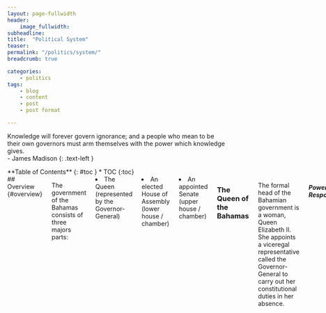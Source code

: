 ```yaml
---
layout: page-fullwidth
header:
    image_fullwidth:
subheadline:
title:  "Political System"
teaser: 
permalink: "/politics/system/"
breadcrumb: true

categories:
    - politics
tags:
    - blog
    - content
    - post
    - post format

---
```

>
Knowledge will forever govern ignorance; and a people who mean to be their own governors must arm themselves with the power which knowledge gives.
<br/>- James Madison
{: .text-left }

<div class="row">
<div class="medium-4 medium-push-8 columns" markdown="1">
<div class="panel radius" markdown="1">
**Table of Contents**
{: #toc }
*  TOC
{:toc}
</div>
</div><!-- /.medium-4.columns -->

<div class="medium-8 medium-pull-4 columns" markdown="1">
## Overview {#overview}

The government of the Bahamas consists of three majors parts:
<li> The Queen (represented by the Governor-General)</li>
<li> An elected House of Assembly (lower house / chamber)</li>
<li> An appointed Senate (upper house / chamber)</li>

### The Queen of the Bahamas

The formal head of the Bahamian government is a woman, Queen Elizabeth II. She appoints a viceregal representative called the Governor-General to carry out her constitutional duties in her absence. 

<h5>Powers and Responsibilities</h5>

In conjunction with the Prime Minister (the leader of the major ruling party), the Governor-General appoints government Ministers ( The role of the Governor-General is not well understood or documented outside of the constitution. 

Term Limits: The Governor-General typically ends their term within five years but have no term limits.

<small markdown="1">[Up to table of contents](#toc)</small>
{: .text-right }

### The House of Assembly

The House of Assembly (HoA) consists of 38 'Members of Parliament' (MPs) who are elected from individual constituencies (neighborhoods). Jump down to the voting section by clicking here to learn more about that process. These 38 MPs are the only elected government positions.

These results implicity decide two other positions:
<p>1. The Prime Minister - the controlling head of the Bahamian government
<br/>2. The Leader of the Opposition</p>

While affliation with a political party is not necessary to run for a MP position, the two named positions require it. 

The office of Prime Minister is held by the leader of the party which wins a majority of House of Assembly positions (also known as seats). Political parties hold leadership conventions where they elect their party leaders.

The Leader of the Opposition is appointed by the Governor General and is typically the leader of the party which wins the second highest seat count. (This is not always the case as we saw in 2016 when Loretta Butler-Turner was appointed as the Leader of the Opposition while Hubert Minnis was still the leader of the FNM).

<h5>Eligibility</h5>

The constitution stipulates two requirements for holding a membership position in the House of Assembly:
<p>1. being a citizen of the Bahamas who is 21 years or older
<br/>2. residing in the Bahamas for at least one year immediately before the date of nomination for election</p>

* You do not need to reside in the constituency in which you are interested in running.

<h5>Powers and Responsibilities</h5>

The HoA performs all major legislative functions.

Term Limits: 5 years

Some MPs are also selected as Ministers of one of 17 areas such as education, finance, and foreign affairs. See "Ministries" section below.

Head to the <a href="{{ site.url }}{{ site.baseurl }}/politics/know-your-politician">Know Your Politician</a> page to see the current Members of Parliament.

<small markdown="1">[Up to table of contents](#toc)</small>
{: .text-right }

### Senate

The Senate consists of 16 members called Senators. These Senators are not elected, rather, they are appointed by the Governor-General after consultation with the Prime Minister and the Leader of the Opposition. To decide on the Senator positions, the Governor-General consults:
<li> the Prime Minister alone to appoint 9 of these Senators;</li>
<li>the Leader of the Opposition alone to appoint 4;</li>
<li>both the Prime Minister and the Leader of the Oppositions to appoint the remaining 3.</li>

<br/>The Senate has a leadership position called the President of the Senate.

The Senate is meant to operate as a checks-and-balance much like the US system.

<h5>Eligibility</h5>

The constitution stipulates two requirements for being appointed as a Senator:
<br/>1. being a citizen of the Bahamas who is 30 years or older
<br/>2. residing in the Bahamas for at least one year immediately before the date of appointment

<h5>Powers and Responsibilities</h5> 

The Senate can pass bills and make bill amendments which must be approved by the House of Assembly. The Senate may reject a bill that has passed the HoA. However, if the House passes the bill in two successive sessions, after Senate refusal, the HoA may send the bill directly to the Governor-General without the Senate's consent.

Term Limits: 5 years

Head to the <a href="{{ site.url }}{{ site.baseurl }}/politics/know-your-politician">Know Your Politician</a> page to see the current Senators.

<small markdown="1">[Up to table of contents](#toc)</small>
{: .text-right }

## Ministries {#ministries}

There are 17 distinct areas of government interest that are led by an individual. To find more information on the government ministries, departments, corporations, and statutory agencies - <a href="http://bit.ly/2ghJ8V0">click here</a> 

1. <a href="http://bit.ly/2h36BYv">Agriculture, Marine Resources and Local Government</a>
2. <a href="http://bit.ly/1Tsw8si">Education, Science and Technology</a> - <a href="http://www.ministryofeducationbahamas.com/">Dedicated website</a>
3. <a href="http://bit.ly/2heIaq6">Environment and Housing</a>
4. <a href="http://bit.ly/2h08Mfj">Finance</a>
5. <a href="http://bit.ly/2heDbtx">Financial Services</a>
6. <a href="http://bit.ly/2h36T1v">Foreign Affairs and Immigration</a>
7. <a href="http://bit.ly/2gPhAa3">Grand Bahama</a>
8. <a href="http://bit.ly/2heKtt3">Health</a>
9. <a href="http://bit.ly/2heL1TN">Labour and National Insurance</a>
10. <a href="http://bit.ly/2h47DpH">National Security</a>
11. <a href="http://bit.ly/2h41xpc">Office of the Attorney General & Ministry of Legal Affairs</a>
12. <a href="http://bit.ly/2heBlcf">Public Service</a>
13. <a href="http://bit.ly/2heG1uF">Social Services and Community Development</a>
14. <a href="http://bit.ly/2h49kU5">Tourism</a>
15. <a href="http://bit.ly/2ghT5lf">Transport and Aviation</a>
16. <a href="http://bit.ly/2h0ey0m">Works and Urban Development</a>
17. <a href="http://bit.ly/2gA95fU">Youth, Sports and Culture</a>

Head to the <a href="{{ site.url }}{{ site.baseurl }}/politics/know-your-politician">Know Your Politician</a> page to see the current Ministers.

<small markdown="1">[Up to table of contents](#toc)</small>
{: .text-right }

## Voting {#voting}

The only elected positions in the Bahamian government are the 38 Members of Parliament.

The 38 MPs correspond to 38 individual constituencies (neighborhoods)and citizens may only vote on the set of individuals running in the constituency in which they have resided for a certain period of time. This leads to MPs restricting their campaigning efforts to the constituency in which they are running. 

"...The current legal framework does not grant the electoral management body supervision of campaign finance, nor does it delegate this function to other public entities. In fact, political campaigns are fully funded from private sources. Campaign financing is currently unregulated and political parties are not required to report on the flows or administration of their campaign funds." <a href="http://www.vision2040bahamas.org/media/uploads/State_of_the_Nation_Summary_Report.pdf">State of the Nation Report, page 32</a> This has led to serious allegations of corruption in the past. Campaign financing can decide elections and reveal conflicts of interest.

An individual does not need to be affliated with a political party or reside in the constituency in order to run. However, because the Prime Minister is not elected and rather is the party leader of the winner of most MP seats, many citizens see voting for an independent candidate as an inability to directly affect who becomes Prime Minister. 

The citzens' inability to directly vote for the Prime Minister is one of the primary reasons for the extreme degree of 'party politics' seen in the Bahamas. Unlike in the US where political parties are split on social and economical issues, political parties in the Bahamas are primarily differentiated by individuals and the party leader. Subsequently, many citizens vote for individuals running with a particular party because they approve of the party leader rather than the individual themselves.

<h5>Eligibility</h5>

To vote you must:
<p>1. be a citizen of the Bahamas who is 18 years or older
<br/>2. residing in the Bahamas for at least one year immediately before the date of appointment</p>

For more information on registering to vote for the 2017 election - <a href="http://www.votebahamas2017.com/">click here</a>.

<small markdown="1">[Up to table of contents](#toc)</small>
{: .text-right }

## Constituencies {#constituencies}

There are 38 constituencies, 23 on Nassau and 15 on the family islands.

|Nassau                           | Nassau                          | Family Island                         |
| :-----------------------------: | :-----------------------------: |:-------------------------------------:|
| 1. Bain Town & Grants Town      | 13. Marathon                    | 1. Cat Island, Rum Cay & San Salvador |
| 2. Bamboo Town                  | 14. Montagu                     | 2. Central & South Abaco              |
| 3. Carmichael                   | 15. Mount Moriah                | 3. Central & South Eleuthera          |
| 4. Centerville                  | 16. Nassau Village              | 4. Central Grand Bahama               |
| 5. Elizabeth                    | 17. Pinewood                    | 5. East Grand Bahama                  |
| 6. Englerston                   | 18. Seabreeze                   | 6. Exumas and Ragged Island           |
| 7. Fort Charlotte               | 19. South Beach                 | 7. Long Island 						|
| 8. Fox Hill                     | 20. Southern Shores             | 8. Mangrove Cay & South Andros        |
| 9. Garden Hills                 | 21. St. Anne's                  | 9. Marco City 		                |
| 10. Golden Gates                | 22. Tall Pines                  | 10. M.I.C.A.L.* 					    |
| 11. Golden Isles                | 23. Yamacraw                    | 11. North Abaco                		|
| 12. Killarney                   | 			                    | 12. North Andros & Berry Islands	    |
|                                 |              					| 13. North Eleuthera           		|
|                                 |              					| 14. Pineridge			           		|
|                                 |              					| 15. West Grand Bahama & Bimini		|

* Mayaguana, Inagua (Great & Little), Crooked Island, Acklins, and Long Cay

<small markdown="1">[Up to table of contents](#toc)</small>
{: .text-right }

</div><!-- /.medium-8.columns -->
</div><!-- /.row -->
